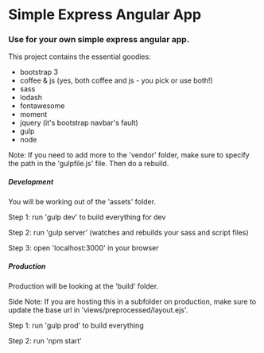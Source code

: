 Simple Express Angular App
==================
### Use for your own simple express angular app.

This project contains the essential goodies:
- bootstrap 3
- coffee & js (yes, both coffee and js - you pick or use both!)
- sass
- lodash
- fontawesome
- moment
- jquery (it's bootstrap navbar's fault)
- gulp
- node

Note: If you need to add more to the 'vendor' folder, make sure to specify the path in the 'gulpfile.js' file. Then do a rebuild.


##### Development
You will be working out of the 'assets' folder.

Step 1: run 'gulp dev' to build everything for dev

Step 2: run 'gulp server' (watches and rebuilds your sass and script files)

Step 3: open 'localhost:3000' in your browser

##### Production
Production will be looking at the 'build' folder.

Side Note: If you are hosting this in a subfolder on production, make sure to update the base url in 'views/preprocessed/layout.ejs'.

Step 1: run 'gulp prod' to build everything

Step 2: run 'npm start'
